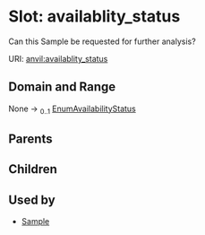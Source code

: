 
# Slot: availablity_status

Can this Sample be requested for further analysis?

URI: [anvil:availablity_status](https://anvilproject.org/acr-harmonized-data-model/availablity_status)


## Domain and Range

None &#8594;  <sub>0..1</sub> [EnumAvailabilityStatus](EnumAvailabilityStatus.md)

## Parents


## Children


## Used by

 * [Sample](Sample.md)
